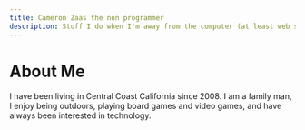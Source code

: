 ```yaml
---
title: Cameron Zaas the non programmer
description: Stuff I do when I'm away from the computer (at least web stuff).
---
```


# About Me

I have been living in Central Coast California since 2008. I am a family man, I enjoy being outdoors, playing board games and video games, and have always been interested in technology.
